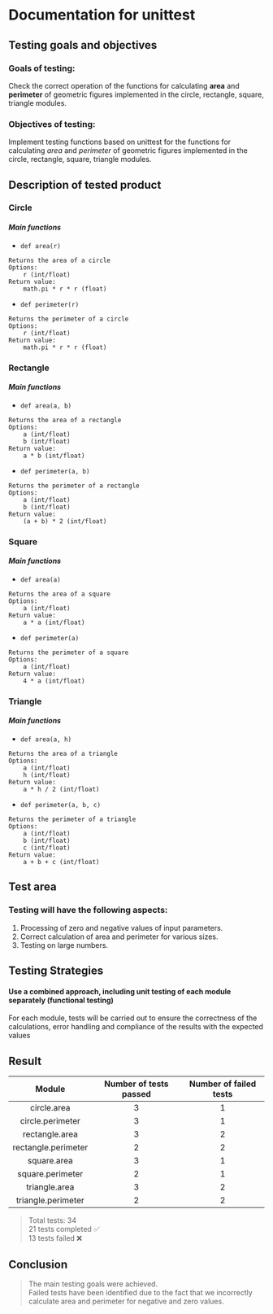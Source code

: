 # Documentation for unittest

## Testing goals and objectives

### Goals of testing: 
Check the correct operation of the functions for calculating **area** and **perimeter** of 
geometric figures implemented in the circle, rectangle, square, triangle modules. 

### Objectives of testing:
Implement testing functions based on unittest for the functions for calculating 
*area* and *perimeter* of geometric figures implemented in the circle, rectangle, square, triangle modules.

## Description of tested product

### **Circle**

#### *Main functions*

* `def area(r)`
```
Returns the area of a circle
Options:
    r (int/float)
Return value:
    math.pi * r * r (float)
```

* `def perimeter(r)`
```
Returns the perimeter of a circle
Options:
    r (int/float)
Return value:
    math.pi * r * r (float)
```

### **Rectangle**

#### *Main functions*

* `def area(a, b)`
```
Returns the area of a rectangle
Options:
    a (int/float)
    b (int/float)
Return value:
    a * b (int/float)
```

* `def perimeter(a, b)`
```
Returns the perimeter of a rectangle
Options:
    a (int/float)
    b (int/float)
Return value:
    (a + b) * 2 (int/float)
```



### **Square**

#### *Main functions*

* `def area(a)`
```
Returns the area of a square
Options:
    a (int/float)
Return value:
    a * a (int/float)
```

* `def perimeter(a)`
```
Returns the perimeter of a square
Options:
    a (int/float)
Return value:
    4 * a (int/float)
```



### **Triangle**

#### *Main functions*

* `def area(a, h)`
```
Returns the area of a triangle
Options:
    a (int/float)
    h (int/float)
Return value:
    a * h / 2 (int/float)
```

* `def perimeter(a, b, c)`
```
Returns the perimeter of a triangle
Options:
    a (int/float)
    b (int/float)
    c (int/float)
Return value:
    a + b + c (int/float)
```


## Test area

### Testing will have the following aspects:

1) Processing of zero and negative values of input parameters.
2) Correct calculation of area and perimeter for various sizes.
3) Testing on large numbers.

## Testing Strategies

#### Use a combined approach, including unit testing of each module separately (functional testing)
For each module, tests will be carried out to ensure the correctness of the calculations, 
error handling and compliance of the results with the expected values

## Result

|       Module        | Number of tests passed | Number of failed tests |                                                                                                                     
|:-------------------:|:----------------------:|:----------------------:|
|     circle.area     |           3            |           1            |                                                                                   
|  circle.perimeter   |           3            |           1            |                                                                                       
|   rectangle.area    |           3            |           2            | 
| rectangle.perimeter |           2            |           2            | 
|     square.area     |           3            |           1            |                                                                        
|  square.perimeter   |           2            |           1            |                                                                                
|    triangle.area    |           3            |           2            | 
| triangle.perimeter  |           2            |           2            | 

> Total tests: 34  
> 21 tests completed ✅  
> 13 tests failed ❌
## Сonclusion

> The main testing goals were achieved.   
> Failed tests have been identified due to the fact that we incorrectly 
calculate area and perimeter for negative and zero values.